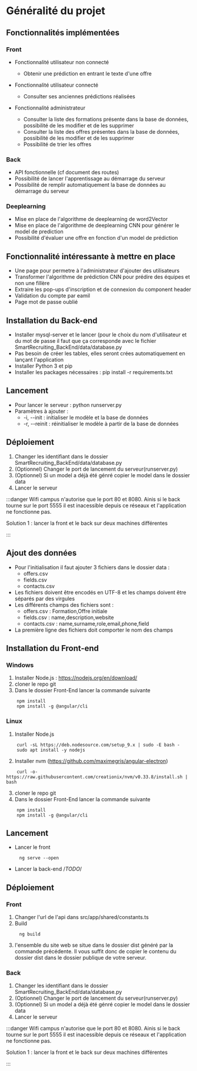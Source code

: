 # Généralité du projet

## Fonctionnalités implémentées

### Front

* Fonctionnalité utilisateur non connecté
    * Obtenir une prédiction en entrant le texte d'une offre

* Fonctionnalité utilisateur connecté
    * Consulter ses anciennes prédictions réalisées

* Fonctionnalité administrateur
    * Consulter la liste des formations présente dans la base de données, possibilité de les modifier et de les supprimer
    * Consulter la liste des offres présentes dans la base de données, possibilité de les modifier et de les supprimer
    * Possibilité de trier les offres 

### Back 

* API fonctionnelle (cf document des routes)
* Possibilité de lancer l'apprentissage au démarrage du serveur
* Possibilité de remplir automatiquement la base de données au démarrage du serveur

### Deeplearning
* Mise en place de l'algorithme de deeplearning de word2Vector
* Mise en place de l'algorithme de deeplearning CNN pour générer le model de prediction
* Possibilité d'évaluer une offre en fonction d'un model de prédiction 

## Fonctionnalité intéressante à mettre en place

* Une page pour permetre à l'administrateur d'ajouter des utilisateurs
* Transformer l'algorithme de prédiction CNN pour prédire des équipes et non une fillère
* Extraire les pop-ups d'inscription et de connexion du component header
* Validation du compte par eamil
* Page mot de passe oublié

## Installation du Back-end
* Installer mysql-server et le lancer (pour le choix du nom d'utilisateur et du mot de passe il faut que ça corresponde avec le fichier SmartRecruiting_BackEnd/data/database.py
* Pas besoin de créer les tables, elles seront crées automatiquement en lançant l'application
* Installer Python 3 et pip
* Installer les packages nécessaires : pip install -r requirements.txt

## Lancement

* Pour lancer le serveur : python runserver.py
* Paramètres à ajouter :
  * -i, --init : initialiser le modèle et la base de données
  * -r, --reinit : réinitialiser le modèle à partir de la base de données

## Déploiement

1. Changer les identifiant dans le dossier SmartRecruiting_BackEnd/data/database.py
2. (Optionnel) Changer le port de lancement du serveur(runserver.py)
3. (Optionnel) Si un model a déjà été génré copier le model dans le dossier data
4. Lancer le serveur


:::danger
Wifi campus n'autorise que le port 80 et 8080. Ainis si le back tourne sur le port 5555 il est inacessible depuis ce réseaux et l'application ne fonctionne pas.

Solution 1 : lancer la front et le back sur deux machines différentes

:::

## Ajout des données

* Pour l'initialisation il faut ajouter 3 fichiers dans le dossier data :
  * offers.csv
  * fields.csv
  * contacts.csv
* Les fichiers doivent être encodés en UTF-8 et les champs doivent être séparés par des virgules
* Les différents champs des fichiers sont :
  * offers.csv : Formation,Offre initiale
  * fields.csv : name,description,website
  * contacts.csv : name,surname,role,email,phone,field
* La première ligne des fichiers doit comporter le nom des champs

## Installation du Front-end

### Windows

1. Installer Node.js : https://nodejs.org/en/download/
2. cloner le repo git
3. Dans le dossier Front-End lancer la commande suivante
```shell
    npm install
    npm install -g @angular/cli
```


### Linux
1. Installer Node.js 
```shell
    curl -sL https://deb.nodesource.com/setup_9.x | sudo -E bash -
    sudo apt install -y nodejs
```
2. Installer nvm (https://github.com/maximegris/angular-electron)
```
    curl -o- https://raw.githubusercontent.com/creationix/nvm/v0.33.8/install.sh | bash

```
3. cloner le repo git
4. Dans le dossier Front-End lancer la commande suivante
```shell
    npm install
    npm install -g @angular/cli
```

## Lancement

* Lancer le front
```shell
     ng serve --open
```

* Lancer la back-end
/*TODO*/

## Déploiement

### Front

1. Changer l'url de l'api dans src/app/shared/constants.ts
2. Build
```
     ng build
```
3. l'ensemble du site web se situe dans le dossier dist généré par la commande précédente. Il vous suffit donc de copier le contenu du dossier dist dans le dossier publique de votre serveur.

### Back

1. Changer les identifiant dans le dossier SmartRecruiting_BackEnd/data/database.py
2. (Optionnel) Changer le port de lancement du serveur(runserver.py)
3. (Optionnel) Si un model a déjà été génré copier le model dans le dossier data
4. Lancer le serveur


:::danger
Wifi campus n'autorise que le port 80 et 8080. Ainis si le back tourne sur le port 5555 il est inacessible depuis ce réseaux et l'application ne fonctionne pas.

Solution 1 : lancer la front et le back sur deux machines différentes

:::
